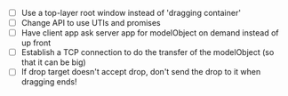 - [ ] Use a top-layer root window instead of 'dragging container'
- [ ] Change API to use UTIs and promises
- [ ] Have client app ask server app for modelObject on demand instead of up front
- [ ] Establish a TCP connection to do the transfer of the modelObject (so that it can be big)
- [ ] If drop target doesn't accept drop, don't send the drop to it when dragging ends!